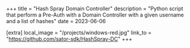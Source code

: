 +++
title = "Hash Spray Domain Controller"
description = "Python script that perform a Pre-Auth with a Domain Controller with a given username and a list of hashes"
date = 2023-06-06

[extra]
local_image = "/projects/windows-red.jpg"
link_to = "https://github.com/sator-sdk/HashSpray-DC"
+++
